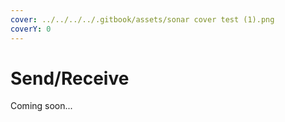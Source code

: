 ```yaml
---
cover: ../../../../.gitbook/assets/sonar cover test (1).png
coverY: 0
---
```


# Send/Receive

Coming soon...
